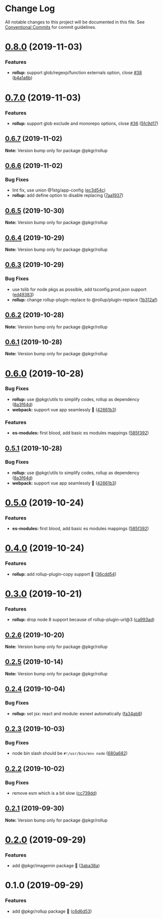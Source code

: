 # Change Log

All notable changes to this project will be documented in this file.
See [Conventional Commits](https://conventionalcommits.org) for commit guidelines.

# [0.8.0](https://github.com/rx-ts/pkgr/compare/@pkgr/rollup@0.7.0...@pkgr/rollup@0.8.0) (2019-11-03)


### Features

* **rollup:** support glob/regexp/function externals option, close [#38](https://github.com/rx-ts/pkgr/issues/38) ([b4a1a6b](https://github.com/rx-ts/pkgr/commit/b4a1a6bb5403b201fee7fde779fd25a01285c2c2))





# [0.7.0](https://github.com/rx-ts/pkgr/compare/@pkgr/rollup@0.6.7...@pkgr/rollup@0.7.0) (2019-11-03)


### Features

* **rollup:** support glob exclude and monorepo options, close [#36](https://github.com/rx-ts/pkgr/issues/36) ([5fc9d17](https://github.com/rx-ts/pkgr/commit/5fc9d1700d4771474baad515220e47f2e768d179))





## [0.6.7](https://github.com/rx-ts/pkgr/compare/@pkgr/rollup@0.6.6...@pkgr/rollup@0.6.7) (2019-11-02)

**Note:** Version bump only for package @pkgr/rollup





## [0.6.6](https://github.com/rx-ts/pkgr/compare/@pkgr/rollup@0.6.5...@pkgr/rollup@0.6.6) (2019-11-02)


### Bug Fixes

* lint fix, use union @1stg/app-config ([ec3d54c](https://github.com/rx-ts/pkgr/commit/ec3d54cc1765416abb86c23603bedf494648c6cd))
* **rollup:** add define option to disable replacing ([7aa1937](https://github.com/rx-ts/pkgr/commit/7aa19373a28cf53a605fb85caf96a8c8796e229a))





## [0.6.5](https://github.com/rx-ts/pkgr/compare/@pkgr/rollup@0.6.4...@pkgr/rollup@0.6.5) (2019-10-30)

**Note:** Version bump only for package @pkgr/rollup





## [0.6.4](https://github.com/rx-ts/pkgr/compare/@pkgr/rollup@0.6.3...@pkgr/rollup@0.6.4) (2019-10-29)

**Note:** Version bump only for package @pkgr/rollup





## [0.6.3](https://github.com/rx-ts/pkgr/compare/@pkgr/rollup@0.6.2...@pkgr/rollup@0.6.3) (2019-10-29)


### Bug Fixes

* use tslib for node pkgs as possible, add tsconfig.prod.json support ([ed49383](https://github.com/rx-ts/pkgr/commit/ed49383b1869c7a24ac765a16b3fba2579773dc1))
* **rollup:** change rollup-plugin-replace to @rollup/plugin-replace ([1b312af](https://github.com/rx-ts/pkgr/commit/1b312af863da5c33a21d4eeb5d09a8a91deafcec))





## [0.6.2](https://github.com/rx-ts/pkgr/compare/@pkgr/rollup@0.6.1...@pkgr/rollup@0.6.2) (2019-10-28)

**Note:** Version bump only for package @pkgr/rollup





## [0.6.1](https://github.com/rx-ts/pkgr/compare/@pkgr/rollup@0.6.0...@pkgr/rollup@0.6.1) (2019-10-28)

**Note:** Version bump only for package @pkgr/rollup





# [0.6.0](https://github.com/rx-ts/pkgr/compare/@pkgr/rollup@0.4.0...@pkgr/rollup@0.6.0) (2019-10-28)


### Bug Fixes

* **rollup:** use @pkgr/utils to simplify codes, rollup as dependency ([8a3f64d](https://github.com/rx-ts/pkgr/commit/8a3f64d58a0484cb893e2dff466abbd928723508))
* **webpack:** support vue app seamlessly :tada: ([42661b3](https://github.com/rx-ts/pkgr/commit/42661b395b37a5f035cccc1dff695ae888b7f241))


### Features

* **es-modules:** first blood, add basic es modules mappings ([585f392](https://github.com/rx-ts/pkgr/commit/585f392b550c761b90053e7aa07c9835b33cb81a))





## [0.5.1](https://github.com/rx-ts/pkgr/compare/@pkgr/rollup@0.5.0...@pkgr/rollup@0.5.1) (2019-10-28)


### Bug Fixes

* **rollup:** use @pkgr/utils to simplify codes, rollup as dependency ([8a3f64d](https://github.com/rx-ts/pkgr/commit/8a3f64d58a0484cb893e2dff466abbd928723508))
* **webpack:** support vue app seamlessly :tada: ([42661b3](https://github.com/rx-ts/pkgr/commit/42661b395b37a5f035cccc1dff695ae888b7f241))





# [0.5.0](https://github.com/rx-ts/pkgr/compare/@pkgr/rollup@0.4.0...@pkgr/rollup@0.5.0) (2019-10-24)


### Features

* **es-modules:** first blood, add basic es modules mappings ([585f392](https://github.com/rx-ts/pkgr/commit/585f392b550c761b90053e7aa07c9835b33cb81a))





# [0.4.0](https://github.com/rx-ts/pkgr/compare/@pkgr/rollup@0.3.0...@pkgr/rollup@0.4.0) (2019-10-24)


### Features

* **rollup:** add rollup-plugin-copy support :tada: ([36cdd54](https://github.com/rx-ts/pkgr/commit/36cdd54de912403373834d860eafb2c1b7038239))





# [0.3.0](https://github.com/rx-ts/pkgr/compare/@pkgr/rollup@0.2.6...@pkgr/rollup@0.3.0) (2019-10-21)


### Features

* **rollup:** drop node 8 support because of rollup-plugin-url@3 ([ca993ad](https://github.com/rx-ts/pkgr/commit/ca993adf120032945ec8a2c62dcbd2cb5318cce9))





## [0.2.6](https://github.com/rx-ts/pkgr/compare/@pkgr/rollup@0.2.5...@pkgr/rollup@0.2.6) (2019-10-20)

**Note:** Version bump only for package @pkgr/rollup





## [0.2.5](https://github.com/rx-ts/pkgr/compare/@pkgr/rollup@0.2.4...@pkgr/rollup@0.2.5) (2019-10-14)

**Note:** Version bump only for package @pkgr/rollup





## [0.2.4](https://github.com/rx-ts/pkgr/compare/@pkgr/rollup@0.2.3...@pkgr/rollup@0.2.4) (2019-10-04)


### Bug Fixes

* **rollup:** set jsx: react and module: esnext automatically ([fa34ab8](https://github.com/rx-ts/pkgr/commit/fa34ab8))





## [0.2.3](https://github.com/rx-ts/pkgr/compare/@pkgr/rollup@0.2.2...@pkgr/rollup@0.2.3) (2019-10-03)


### Bug Fixes

* node bin slash should be `#!/usr/bin/env node` ([680a682](https://github.com/rx-ts/pkgr/commit/680a682))





## [0.2.2](https://github.com/rx-ts/pkgr/compare/@pkgr/rollup@0.2.1...@pkgr/rollup@0.2.2) (2019-10-02)


### Bug Fixes

* remove esm which is a bit slow ([cc739dd](https://github.com/rx-ts/pkgr/commit/cc739dd))





## [0.2.1](https://github.com/rx-ts/pkgr/compare/@pkgr/rollup@0.2.0...@pkgr/rollup@0.2.1) (2019-09-30)

**Note:** Version bump only for package @pkgr/rollup





# [0.2.0](https://github.com/rx-ts/pkgr/compare/@pkgr/rollup@0.1.0...@pkgr/rollup@0.2.0) (2019-09-29)


### Features

* add @pkgr/imagemin package :tada: ([3aba38a](https://github.com/rx-ts/pkgr/commit/3aba38a))





# 0.1.0 (2019-09-29)


### Features

* add @pkgr/rollup package :tada: ([c6d6d53](https://github.com/rx-ts/pkgr/commit/c6d6d53))
